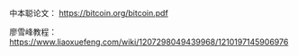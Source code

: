 中本聪论文： https://bitcoin.org/bitcoin.pdf

廖雪峰教程： https://www.liaoxuefeng.com/wiki/1207298049439968/1210197145906976
